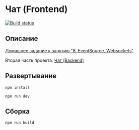 # Чат (Frontend)

[![Build status](https://ci.appveyor.com/api/projects/status/1ooilrwn0wiln853?svg=true)](https://ci.appveyor.com/project/neondoll/ahj-homeworks-sse-ws-chat-frontend)

## Описание

[Домашнее задание к занятию "8. EventSource, Websockets"](https://github.com/netology-code/ahj-homeworks/tree/AHJ-50/sse-ws#чат)

Вторая часть проекта: [Чат (Backend)](https://github.com/neondoll/ahj-homeworks-sse-ws-chat-backend)

## Развертывание

```npm install```

```npm run dev```

## Сборка

```npm run build```
